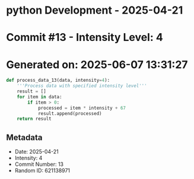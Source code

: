 ﻿# python Development - 2025-04-21
# Commit #13 - Intensity Level: 4
# Generated on: 2025-06-07 13:31:27
```python
def process_data_13(data, intensity=4):
    '''Process data with specified intensity level'''
    result = []
    for item in data:
        if item > 0:
            processed = item * intensity + 67
            result.append(processed)
    return result
```
## Metadata
- Date: 2025-04-21
- Intensity: 4
- Commit Number: 13
- Random ID: 621138971
